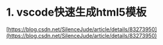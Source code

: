 # 1. vscode快速生成html5模板















[https://blog.csdn.net/SilenceJude/article/details/83273950](https://blog.csdn.net/SilenceJude/article/details/83273950)
















